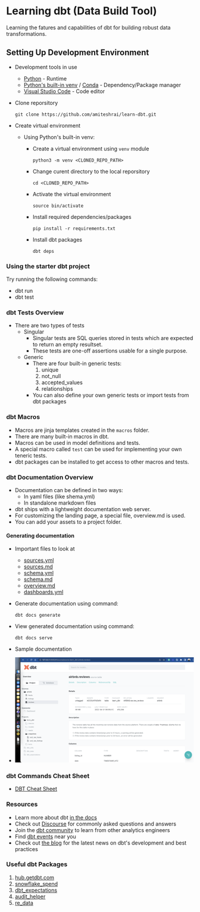 # Learning dbt (Data Build Tool)

Learning the fatures and capabilities of dbt for building robust data transformations.

## Setting Up Development Environment

- Development tools in use
    - [Python](https://www.python.org/) - Runtime
    - [Python's built-in venv](https://docs.python.org/3/library/venv.html) / [Conda](https://docs.conda.io/projects/conda/en/latest/user-guide/tasks/manage-environments.html) - Dependency/Package manager
    - [Visual Studio Code](https://code.visualstudio.com/) - Code editor

- Clone reporsitory

    ``` shell
    git clone https://github.com/amiteshrai/learn-dbt.git
    ```

- Create virtual environment

    - Using Python's built-in venv:
        - Create a virtual environment using `venv` module

            ```shell
            python3 -m venv <CLONED_REPO_PATH>
            ```

        - Change curent directory to the local reporsitory

            ```shell
            cd <CLONED_REPO_PATH>
            ```

        - Activate the virtual environment

            ```shell
            source bin/activate
            ```

        - Install required dependencies/packages

            ```shell
            pip install -r requirements.txt
            ```

        - Install dbt packages

            ```shell
            dbt deps
            ```

### Using the starter dbt project

Try running the following commands:

- dbt run
- dbt test

### dbt Tests Overview

- There are two types of tests
    - Singular
        - Singular tests are SQL queries stored in tests which are expected to return an empty resultset.
        - These tests are one-off assertions usable for a single purpose.
    - Generic
        - There are four built-in generic tests:
            1. unique
            2. not_null
            3. accepted_values
            4. relationships
        - You can also define your own generic tests or import tests from dbt packages

### dbt Macros

- Macros are jinja templates created in the `macros` folder.
- There are many built-in macros in dbt.
- Macros can be used in model definitions and tests.
- A special macro called `test` can be used for implementing your own teneric tests.
- dbt packages can be installed to get access to other macros and tests.

### dbt Documentation Overview

- Documentation can be defined in two ways:
    - In yaml files (like shema.yml)
    - In standalone markdown files
- dbt ships with a lightweight documentation web server.
- For customizing the landing page, a special file, overview.md is used.
- You can add your assets to a project folder.

#### Generating documentation

- Important files to look at
    - [sources.yml](https://github.com/ak-vauld/exploring-dbt/blob/a62232e2329d518483b85d24215d3388ed1afcd9/models/sources.yml)
    - [sources.md](https://github.com/ak-vauld/exploring-dbt/blob/a62232e2329d518483b85d24215d3388ed1afcd9/models/sources.md)
    - [schema.yml](https://github.com/ak-vauld/exploring-dbt/blob/a62232e2329d518483b85d24215d3388ed1afcd9/models/schema.yml)
    - [schema.md](https://github.com/ak-vauld/exploring-dbt/blob/a62232e2329d518483b85d24215d3388ed1afcd9/models/schema.md)
    - [overview.md](https://github.com/ak-vauld/exploring-dbt/blob/a62232e2329d518483b85d24215d3388ed1afcd9/models/overview.md)
    - [dashboards.yml](https://github.com/ak-vauld/exploring-dbt/blob/a62232e2329d518483b85d24215d3388ed1afcd9/models/dashboards.yml)

- Generate documentation using command:

    ```shell
    dbt docs generate
    ```

- View generated documentation using command:

    ``` shell
    dbt docs serve
    ```

- Sample documentation

- ![sample documentation!](https://github.com/ak-vauld/exploring-dbt/blob/main/assets/dbt%20sample%20docs.png)

### dbt Commands Cheat Sheet

- [DBT Cheat Sheet](https://github.com/ak-vauld/exploring-dbt/blob/a62232e2329d518483b85d24215d3388ed1afcd9/CHEATSHEET.md)

### Resources

- Learn more about dbt [in the docs](https://docs.getdbt.com/docs/introduction)
- Check out [Discourse](https://discourse.getdbt.com/) for commonly asked questions and answers
- Join the [dbt community](http://community.getbdt.com/) to learn from other analytics engineers
- Find [dbt events](https://events.getdbt.com) near you
- Check out [the blog](https://blog.getdbt.com/) for the latest news on dbt's development and best practices

### Useful dbt Packages

1. [hub.getdbt.com](https://hub.getdbt.com/)
2. [snowflake_spend](https://hub.getdbt.com/gitlabhq/snowflake_spend/latest/)
3. [dbt_expectations](https://hub.getdbt.com/calogica/dbt_expectations/latest/)
4. [audit_helper](https://hub.getdbt.com/dbt-labs/audit_helper/latest/)
5. [re_data](https://hub.getdbt.com/re-data/re_data/latest/)
